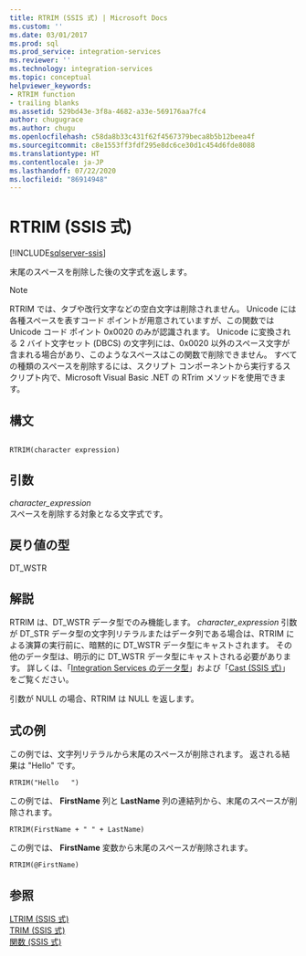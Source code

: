 ```yaml
---
title: RTRIM (SSIS 式) | Microsoft Docs
ms.custom: ''
ms.date: 03/01/2017
ms.prod: sql
ms.prod_service: integration-services
ms.reviewer: ''
ms.technology: integration-services
ms.topic: conceptual
helpviewer_keywords:
- RTRIM function
- trailing blanks
ms.assetid: 529bd43e-3f8a-4682-a33e-569176aa7fc4
author: chugugrace
ms.author: chugu
ms.openlocfilehash: c58da8b33c431f62f4567379beca8b5b12beea4f
ms.sourcegitcommit: c8e1553ff3fdf295e8dc6ce30d1c454d6fde8088
ms.translationtype: HT
ms.contentlocale: ja-JP
ms.lasthandoff: 07/22/2020
ms.locfileid: "86914948"
---
```

# <a name="rtrim-ssis-expression"></a>RTRIM (SSIS 式)

[!INCLUDE[sqlserver-ssis](../../includes/applies-to-version/sqlserver-ssis.md)]


  末尾のスペースを削除した後の文字式を返します。  
  
> [!NOTE]  
>  RTRIM では、タブや改行文字などの空白文字は削除されません。 Unicode には各種スペースを表すコード ポイントが用意されていますが、この関数では Unicode コード ポイント 0x0020 のみが認識されます。 Unicode に変換される 2 バイト文字セット (DBCS) の文字列には、0x0020 以外のスペース文字が含まれる場合があり、このようなスペースはこの関数で削除できません。 すべての種類のスペースを削除するには、スクリプト コンポーネントから実行するスクリプト内で、Microsoft Visual Basic .NET の RTrim メソッドを使用できます。  
  
## <a name="syntax"></a>構文  
  
```  
  
RTRIM(character expression)  
```  
  
## <a name="arguments"></a>引数  
 *character_expression*  
 スペースを削除する対象となる文字式です。  
  
## <a name="result-types"></a>戻り値の型  
 DT_WSTR  
  
## <a name="remarks"></a>解説  
 RTRIM は、DT_WSTR データ型でのみ機能します。 *character_expression* 引数が DT_STR データ型の文字列リテラルまたはデータ列である場合は、RTRIM による演算の実行前に、暗黙的に DT_WSTR データ型にキャストされます。 その他のデータ型は、明示的に DT_WSTR データ型にキャストされる必要があります。 詳しくは、「[Integration Services のデータ型](../../integration-services/data-flow/integration-services-data-types.md)」および「[Cast &#40;SSIS 式&#41;](../../integration-services/expressions/cast-ssis-expression.md)」をご覧ください。  
  
 引数が NULL の場合、RTRIM は NULL を返します。  
  
## <a name="expression-examples"></a>式の例  
 この例では、文字列リテラルから末尾のスペースが削除されます。 返される結果は "Hello" です。  
  
```  
RTRIM("Hello   ")  
```  
  
 この例では、 **FirstName** 列と **LastName** 列の連結列から、末尾のスペースが削除されます。  
  
```  
RTRIM(FirstName + " " + LastName)  
```  
  
 この例では、 **FirstName** 変数から末尾のスペースが削除されます。  
  
```  
RTRIM(@FirstName)  
```  
  
## <a name="see-also"></a>参照  
 [LTRIM (SSIS 式)](../../integration-services/expressions/ltrim-ssis-expression.md)   
 [TRIM &#40;SSIS 式&#41;](../../integration-services/expressions/trim-ssis-expression.md)   
 [関数 (SSIS 式)](../../integration-services/expressions/functions-ssis-expression.md)  
  
  
